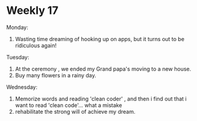 # Weekly 17 

Monday:

1. Wasting time dreaming of hooking up on apps, but it turns out to be ridiculous again!

Tuesday:

1. At the ceremony , we ended my Grand papa's moving to a new house.
2. Buy many flowers in a rainy day.

Wednesday:

1. Memorize words and reading 'clean coder' , and then i find out that i want to read 'clean code'... what a mistake 
2. rehabilitate the strong will of achieve my dream.

